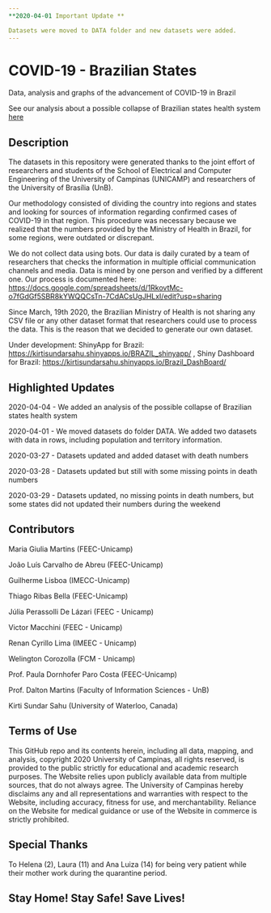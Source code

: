 ```yaml
---
**2020-04-01 Important Update **

Datasets were moved to DATA folder and new datasets were added.
---
```


# COVID-19 - Brazilian States
Data, analysis and graphs of the advancement of COVID-19 in Brazil

See our analysis about a possible collapse of Brazilian states health system [here](https://github.com/pdpcosta/COVID-19_Brazil/blob/master/Python/COVID_19_Brazil_States_HealthSystemCollapseAnalysis.ipynb)

## Description

The datasets in this repository were generated thanks to the joint effort of researchers and students of the School of Electrical and Computer Engineering of the University of Campinas (UNICAMP) and researchers of the University of Brasília (UnB).

Our methodology consisted of dividing the country into regions and states and looking for sources of information regarding confirmed cases of COVID-19 in that region. This procedure was necessary because we realized that the numbers provided by the  Ministry of Health in Brazil, for some regions, were outdated or discrepant.

We do not collect data using bots. Our data is daily curated by a team of researchers that checks the information in multiple official communication channels and media. Data is mined by one person and verified by a different one. Our process is documented here: https://docs.google.com/spreadsheets/d/1RkovtMc-o7fGdGf5SBR8kYWQQCsTn-7CdACsUgJHLxI/edit?usp=sharing

Since March, 19th 2020, the Brazilian Ministry of Health is not sharing any CSV file or any other dataset format that researchers could use to process the data. This is the reason that we decided to generate our own dataset.

Under development: ShinyApp for Brazil: https://kirtisundarsahu.shinyapps.io/BRAZIL_shinyapp/ , Shiny Dashboard for Brazil: https://kirtisundarsahu.shinyapps.io/Brazil_DashBoard/

## Highlighted Updates

2020-04-04 - We added an analysis of the possible collapse of Brazilian states health system

2020-04-01 - We moved datasets do folder DATA. We added two datasets with data in rows, including population and territory information.

2020-03-27 - Datasets updated and added dataset with death numbers

2020-03-28 - Datasets updated but still with some missing points in death numbers

2020-03-29 - Datasets updated, no missing points in death numbers, but some states did not updated their numbers during the weekend

## Contributors
Maria Giulia Martins (FEEC-Unicamp)

João Luís Carvalho de Abreu (FEEC-Unicamp)

Guilherme Lisboa (IMECC-Unicamp)

Thiago Ribas Bella (FEEC-Unicamp)

Júlia Perassolli De Lázari (FEEC - Unicamp)

Victor Macchini (FEEC - Unicamp)

Renan Cyrillo Lima (IMEEC - Unicamp)

Welington Corozolla (FCM - Unicamp)

Prof. Paula Dornhofer Paro Costa (FEEC-Unicamp)

Prof. Dalton Martins (Faculty of Information Sciences - UnB)

Kirti Sundar Sahu (University of Waterloo, Canada)

## Terms of Use

This GitHub repo and its contents herein, including all data, mapping, and analysis, copyright 2020 University of Campinas, all rights reserved, is provided to the public strictly for educational and academic research purposes. The Website relies upon publicly available data from multiple sources, that do not always agree. The University of Campinas hereby disclaims any and all representations and warranties with respect to the Website, including accuracy, fitness for use, and merchantability. Reliance on the Website for medical guidance or use of the Website in commerce is strictly prohibited.

## Special Thanks

To Helena (2), Laura (11) and Ana Luiza (14) for being very patient while their mother work during the quarantine period.

## Stay Home! Stay Safe! Save Lives!
